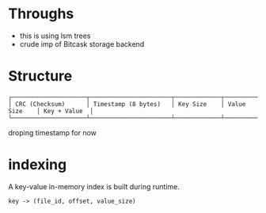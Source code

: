 # Throughs

- this is using lsm trees
- crude imp of Bitcask storage backend
# Structure
```
┌─────────────────────┬───────────────────────┬─────────────┬───────────────┬──────────────┐
│ CRC (Checksum)      │ Timestamp (8 bytes)   │ Key Size    │ Value Size    │ Key + Value  │
└─────────────────────┴───────────────────────┴─────────────┴───────────────┴──────────────┘
```
droping timestamp for now
# indexing
A key-value in-memory index is built during runtime.
```
key -> (file_id, offset, value_size)
```
